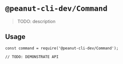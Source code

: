 # `@peanut-cli-dev/Command`

> TODO: description

## Usage

```
const command = require('@peanut-cli-dev/Command');

// TODO: DEMONSTRATE API
```
